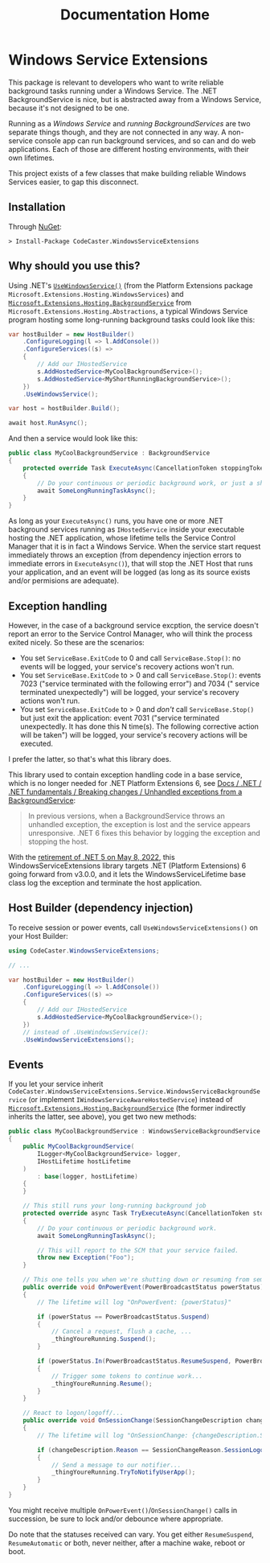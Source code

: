 ﻿---
title: Documentation Home
layout: cayman-with-menu
order: 1
---
# Windows Service Extensions
This package is relevant to developers who want to write reliable background tasks running under a Windows Service. The .NET BackgroundService is nice, but is abstracted away from a Windows Service, because it's not designed to be one.

Running as a _Windows Service_ and _running BackgroundServices_ are two separate things though, and they are not connected in any way. A non-service console app can run background services, and so can and do web applications. Each of those are different hosting environments, with their own lifetimes.

This project exists of a few classes that make building reliable Windows Services easier, to gap this disconnect. 

## Installation
Through [NuGet](https://www.nuget.org/packages/CodeCaster.WindowsServiceExtensions/):

    > Install-Package CodeCaster.WindowsServiceExtensions

## Why should you use this?
Using .NET's [`UseWindowsService()`](https://docs.microsoft.com/en-us/dotnet/api/microsoft.extensions.hosting.windowsservicelifetimehostbuilderextensions.usewindowsservice?view=dotnet-plat-ext-6.0) (from the Platform Extensions package `Microsoft.Extensions.Hosting.WindowsServices`) and [`Microsoft.Extensions.Hosting.BackgroundService`](https://docs.microsoft.com/en-us/dotnet/api/microsoft.extensions.hosting.backgroundservice?view=dotnet-plat-ext-6.0) from `Microsoft.Extensions.Hosting.Abstractions`, a typical Windows Service program hosting some long-running background tasks could look like this:

```csharp
var hostBuilder = new HostBuilder()
    .ConfigureLogging(l => l.AddConsole())
    .ConfigureServices((s) =>
    {
        // Add our IHostedService
        s.AddHostedService<MyCoolBackgroundService>();
        s.AddHostedService<MyShortRunningBackgroundService>();
    })
    .UseWindowsService();

var host = hostBuilder.Build();

await host.RunAsync();
```

And then a service would look like this:

```csharp
public class MyCoolBackgroundService : BackgroundService
{
    protected override Task ExecuteAsync(CancellationToken stoppingToken)
    {
        // Do your continuous or periodic background work, or just a short task and return.
        await SomeLongRunningTaskAsync();
    }
}
```

As long as your `ExecuteAsync()` runs, you have one or more .NET background services running as `IHostedService` inside your executable hosting the .NET application, whose lifetime tells the Service Control Manager that it is in fact a Windows Service. When the service start request immediately throws an exception (from dependency injection errors to immediate errors in `ExecuteAsync()`), that will stop the .NET Host that runs your application, and an event will be logged (as long as its source exists and/or permisions are adequate).

## Exception handling
However, in the case of a background service excption, the service doesn't report an error to the Service Control Manager, who will think the process exited nicely. So these are the scenarios:

* You set `ServiceBase.ExitCode` to 0 and call `ServiceBase.Stop()`: no events will be logged, your service's recovery actions won't run.
* You set `ServiceBase.ExitCode` to > 0 and call `ServiceBase.Stop()`: events 7023 ("service terminated with the following error") and 7034 (" service terminated unexpectedly") will be logged, your service's recovery actions won't run.
* You set `ServiceBase.ExitCode` to > 0 and _don't_ call `ServiceBase.Stop()` but just exit the application: event 7031 ("service terminated unexpectedly.  It has done this N time(s).  The following corrective action will be taken") will be logged, your service's recovery actions will be executed.

I prefer the latter, so that's what this library does.

This library used to contain exception handling code in a base service, which is no longer needed for .NET Platform Extensions 6, see [Docs / .NET / .NET fundamentals / Breaking changes / Unhandled exceptions from a BackgroundService](https://docs.microsoft.com/en-us/dotnet/core/compatibility/core-libraries/6.0/hosting-exception-handling):

> In previous versions, when a BackgroundService throws an unhandled exception, the exception is lost and the service appears unresponsive. .NET 6 fixes this behavior by logging the exception and stopping the host.

With the [retirement of .NET 5 on May 8, 2022](https://docs.microsoft.com/en-us/lifecycle/products/microsoft-net-and-net-core), this WindowsServiceExtensions library targets .NET (Platform Extensions) 6 going forward from v3.0.0, and it lets the WindowsServiceLifetime base class log the exception and terminate the host application.

## Host Builder (dependency injection)
To receive session or power events, call `UseWindowsServiceExtensions()` on your Host Builder:

```csharp
using CodeCaster.WindowsServiceExtensions;

// ...

var hostBuilder = new HostBuilder()
    .ConfigureLogging(l => l.AddConsole())
    .ConfigureServices((s) =>
    {
        // Add our IHostedService
        s.AddHostedService<MyCoolBackgroundService>();
    })
    // instead of .UseWindowsService():    
    .UseWindowsServiceExtensions();
```

## Events
If you let your service inherit `CodeCaster.WindowsServiceExtensions.Service.WindowsServiceBackgroundService` (or implement `IWindowsServiceAwareHostedService`) instead of [`Microsoft.Extensions.Hosting.BackgroundService`](https://docs.microsoft.com/en-us/dotnet/api/microsoft.extensions.hosting.backgroundservice?view=dotnet-plat-ext-5.0) (the former indirectly inherits the latter, see above), you get two new methods:

```csharp
public class MyCoolBackgroundService : WindowsServiceBackgroundService
{
    public MyCoolBackgroundService(
        ILogger<MyCoolBackgroundService> logger,
        IHostLifetime hostLifetime
    )
        : base(logger, hostLifetime)
    {
    }

    // This still runs your long-running background job
    protected override async Task TryExecuteAsync(CancellationToken stoppingToken)
    {
        // Do your continuous or periodic background work.
        await SomeLongRunningTaskAsync();

        // This will report to the SCM that your service failed.
        throw new Exception("Foo");
    }

    // This one tells you when we're shutting down or resuming from semi-hibernation
    public override void OnPowerEvent(PowerBroadcastStatus powerStatus)
    {
        // The lifetime will log "OnPowerEvent: {powerStatus}"

        if (powerStatus == PowerBroadcastStatus.Suspend)
        {
            // Cancel a request, flush a cache, ...
            _thingYoureRunning.Suspend();
        }

        if (powerStatus.In(PowerBroadcastStatus.ResumeSuspend, PowerBroadcastStatus.ResumeAutomatic))
        {
            // Trigger some tokens to continue work...
            _thingYoureRunning.Resume();
        }
    }

    // React to logon/logoff/...
    public override void OnSessionChange(SessionChangeDescription changeDescription)
    {
        // The lifetime will log "OnSessionChange: {changeDescription.SessionId}, {changeDescription.Reason}"

        if (changeDescription.Reason == SessionChangeReason.SessionLogon)
        {
            // Send a message to our notifier...
            _thingYoureRunning.TryToNotifyUserApp();
        }
    }
}
```

You might receive multiple `OnPowerEvent()`/`OnSessionChange()` calls in succession, be sure to lock and/or debounce where appropriate.

Do note that the statuses received can vary. You get either `ResumeSuspend`, `ResumeAutomatic` or both, never neither, after a machine wake, reboot or boot.
